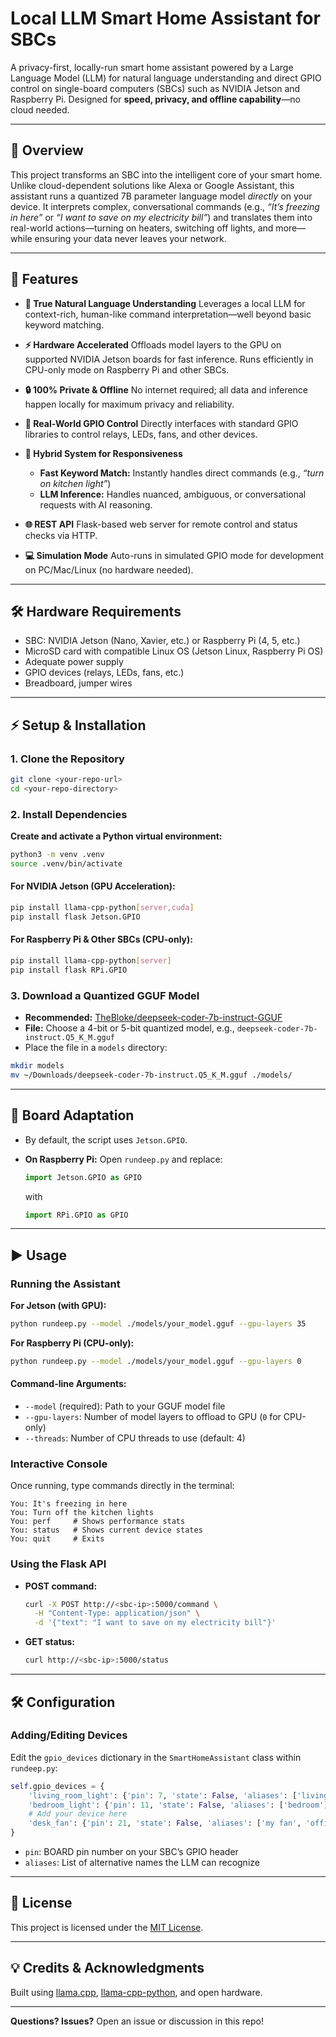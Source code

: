 # Local LLM Smart Home Assistant for SBCs

A privacy-first, locally-run smart home assistant powered by a Large Language Model (LLM) for natural language understanding and direct GPIO control on single-board computers (SBCs) such as NVIDIA Jetson and Raspberry Pi. Designed for **speed, privacy, and offline capability**—no cloud needed.

---

## 🚀 Overview

This project transforms an SBC into the intelligent core of your smart home. Unlike cloud-dependent solutions like Alexa or Google Assistant, this assistant runs a quantized 7B parameter language model *directly* on your device. It interprets complex, conversational commands (e.g., *“It’s freezing in here”* or *“I want to save on my electricity bill”*) and translates them into real-world actions—turning on heaters, switching off lights, and more—while ensuring your data never leaves your network.

---

## 🌟 Features

* **🧠 True Natural Language Understanding**
  Leverages a local LLM for context-rich, human-like command interpretation—well beyond basic keyword matching.

* **⚡ Hardware Accelerated**
  Offloads model layers to the GPU on supported NVIDIA Jetson boards for fast inference. Runs efficiently in CPU-only mode on Raspberry Pi and other SBCs.

* **🔒 100% Private & Offline**
  No internet required; all data and inference happen locally for maximum privacy and reliability.

* **🔌 Real-World GPIO Control**
  Directly interfaces with standard GPIO libraries to control relays, LEDs, fans, and other devices.

* **🚀 Hybrid System for Responsiveness**

  * **Fast Keyword Match:** Instantly handles direct commands (e.g., *“turn on kitchen light”*)
  * **LLM Inference:** Handles nuanced, ambiguous, or conversational requests with AI reasoning.

* **🌐 REST API**
  Flask-based web server for remote control and status checks via HTTP.

* **💻 Simulation Mode**
  Auto-runs in simulated GPIO mode for development on PC/Mac/Linux (no hardware needed).

---

## 🛠️ Hardware Requirements

* SBC: NVIDIA Jetson (Nano, Xavier, etc.) or Raspberry Pi (4, 5, etc.)
* MicroSD card with compatible Linux OS (Jetson Linux, Raspberry Pi OS)
* Adequate power supply
* GPIO devices (relays, LEDs, fans, etc.)
* Breadboard, jumper wires

---

## ⚡ Setup & Installation

### 1. Clone the Repository

```bash
git clone <your-repo-url>
cd <your-repo-directory>
```

### 2. Install Dependencies

**Create and activate a Python virtual environment:**

```bash
python3 -m venv .venv
source .venv/bin/activate
```

#### **For NVIDIA Jetson (GPU Acceleration):**

```bash
pip install llama-cpp-python[server,cuda]
pip install flask Jetson.GPIO
```

#### **For Raspberry Pi & Other SBCs (CPU-only):**

```bash
pip install llama-cpp-python[server]
pip install flask RPi.GPIO
```

### 3. Download a Quantized GGUF Model

* **Recommended:** [TheBloke/deepseek-coder-7b-instruct-GGUF](https://huggingface.co/TheBloke/deepseek-coder-7b-instruct-GGUF)
* **File:** Choose a 4-bit or 5-bit quantized model, e.g.,
  `deepseek-coder-7b-instruct.Q5_K_M.gguf`
* Place the file in a `models` directory:

```bash
mkdir models
mv ~/Downloads/deepseek-coder-7b-instruct.Q5_K_M.gguf ./models/
```

---

## 🧩 Board Adaptation

* By default, the script uses `Jetson.GPIO`.
* **On Raspberry Pi:**
  Open `rundeep.py` and replace:

  ```python
  import Jetson.GPIO as GPIO
  ```

  with

  ```python
  import RPi.GPIO as GPIO
  ```

---

## ▶️ Usage

### Running the Assistant

**For Jetson (with GPU):**

```bash
python rundeep.py --model ./models/your_model.gguf --gpu-layers 35
```

**For Raspberry Pi (CPU-only):**

```bash
python rundeep.py --model ./models/your_model.gguf --gpu-layers 0
```

#### Command-line Arguments:

* `--model` (required): Path to your GGUF model file
* `--gpu-layers`: Number of model layers to offload to GPU (`0` for CPU-only)
* `--threads`: Number of CPU threads to use (default: 4)

### Interactive Console

Once running, type commands directly in the terminal:

```
You: It's freezing in here
You: Turn off the kitchen lights
You: perf     # Shows performance stats
You: status   # Shows current device states
You: quit     # Exits
```

### Using the Flask API

* **POST command:**

  ```bash
  curl -X POST http://<sbc-ip>:5000/command \
    -H "Content-Type: application/json" \
    -d '{"text": "I want to save on my electricity bill"}'
  ```
* **GET status:**

  ```bash
  curl http://<sbc-ip>:5000/status
  ```

---

## 🛠️ Configuration

### Adding/Editing Devices

Edit the `gpio_devices` dictionary in the `SmartHomeAssistant` class within `rundeep.py`:

```python
self.gpio_devices = {
    'living_room_light': {'pin': 7, 'state': False, 'aliases': ['living room', 'main light']},
    'bedroom_light': {'pin': 11, 'state': False, 'aliases': ['bedroom']},
    # Add your device here
    'desk_fan': {'pin': 21, 'state': False, 'aliases': ['my fan', 'office fan']}
}
```

* `pin`: BOARD pin number on your SBC’s GPIO header
* `aliases`: List of alternative names the LLM can recognize

---

## 📝 License

This project is licensed under the [MIT License](LICENSE).

---

## 💡 Credits & Acknowledgments

Built using [llama.cpp](https://github.com/ggerganov/llama.cpp), [llama-cpp-python](https://github.com/abetlen/llama-cpp-python), and open hardware.

---

**Questions? Issues?**
Open an issue or discussion in this repo!

